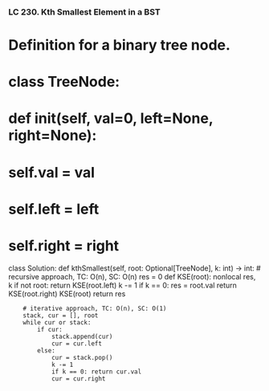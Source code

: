 ### LC 230. Kth Smallest Element in a BST
# Definition for a binary tree node.
# class TreeNode:
#     def __init__(self, val=0, left=None, right=None):
#         self.val = val
#         self.left = left
#         self.right = right
class Solution:
    def kthSmallest(self, root: Optional[TreeNode], k: int) -> int:
        # recursive approach, TC: O(n), SC: O(n)
        res = 0
        def KSE(root):
            nonlocal res, k
            if not root: return 
            KSE(root.left)
            k -= 1
            if k == 0:
                res = root.val
                return
            KSE(root.right)
        KSE(root)
        return res

        # iterative approach, TC: O(n), SC: O(1)
        stack, cur = [], root
        while cur or stack:
            if cur:
                stack.append(cur)
                cur = cur.left
            else:
                cur = stack.pop()
                k -= 1
                if k == 0: return cur.val
                cur = cur.right